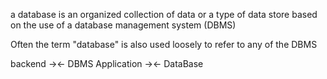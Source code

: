  a database is an organized collection of data or a type of data store based on the use of a database management system (DBMS)

 Often the term "database" is also used loosely to refer to any of the DBMS

 backend   -><-   DBMS Application   -><-   DataBase